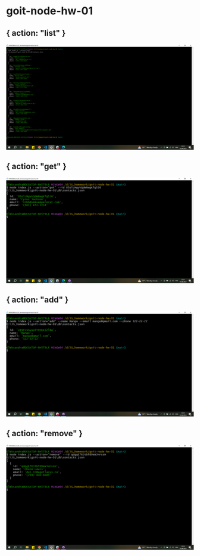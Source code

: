 # goit-node-hw-01

## { action: "list" }
![](./imgs/screenshot-1.png)

## { action: "get" }
![](./imgs/screenshot-2.png)

## { action: "add" }
![](./imgs/screenshot-3.png)

## { action: "remove" }
![](./imgs/screenshot-4.png)